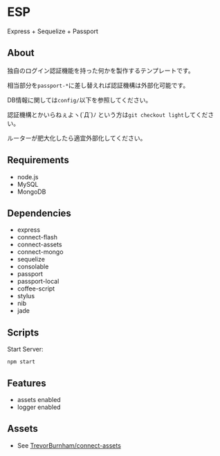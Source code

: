 # ESP

Express + Sequelize + Passport


## About

独自のログイン認証機能を持った何かを製作するテンプレートです。

相当部分を`passport-*`に差し替えれば認証機構は外部化可能です。

DB情報に関しては`config/`以下を参照してください。

認証機構とかいらねぇよヽ(\`Д´)ﾉ という方は`git checkout light`してください。

ルーターが肥大化したら適宜外部化してください。


## Requirements

* node.js
* MySQL
* MongoDB


## Dependencies

* express
* connect-flash
* connect-assets
* connect-mongo
* sequelize
* consolable
* passport
* passport-local
* coffee-script
* stylus
* nib
* jade


## Scripts

Start Server:

```
npm start
```


## Features

* assets enabled
* logger enabled


## Assets

* See [TrevorBurnham/connect-assets](https://github.com/TrevorBurnham/connect-assets)

